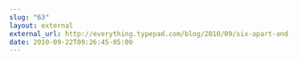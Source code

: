 ```yaml
---
slug: "63"
layout: external
external_url: http://everything.typepad.com/blog/2010/09/six-apart-and-videoegg-create-say-media-a-modern-media-company.html
date: 2010-09-22T09:26:45-05:00
---
```

